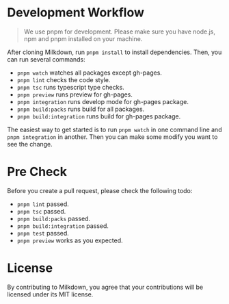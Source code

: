 # Development Workflow

> We use pnpm for development.
> Please make sure you have node.js, npm and pnpm installed on your machine.

After cloning Milkdown, run `pnpm install` to install dependencies. Then, you can run several commands:

-   `pnpm watch` watches all packages except gh-pages.
-   `pnpm lint` checks the code style.
-   `pnpm tsc` runs typescript type checks.
-   `pnpm preview` runs preview for gh-pages.
-   `pnpm integration` runs develop mode for gh-pages package.
-   `pnpm build:packs` runs build for all packages.
-   `pnpm build:integration` runs build for gh-pages package.

The easiest way to get started is to run `pnpm watch` in one command line and `pnpm integration` in another.
Then you can make some modify you want to see the change.

# Pre Check

Before you create a pull request, please check the following todo:

-   `pnpm lint` passed.
-   `pnpm tsc` passed.
-   `pnpm build:packs` passed.
-   `pnpm build:integration` passed.
-   `pnpm test` passed.
-   `pnpm preview` works as you expected.

# License

By contributing to Milkdown, you agree that your contributions will be licensed under its MIT license.
